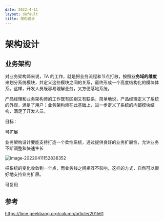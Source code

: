 ```yaml
---
date: 2022-4-11
layout: default
title: 架构设计
---
```


# 架构设计

## 业务架构

对业务架构师来说，TA 的工作，就是把业务流程和节点打散，按照**业务域的维度**来划分系统模块，并定义这些模块之间的关系，最终形成一个高度结构化的模块体系。这样，开发人员既容易理解业务，又方便落地系统。

产品经理和业务架构师的工作既有区别又有联系，简单地说，产品经理定义了系统的外观，满足了用户；业务架构师在此基础上，进一步定义了系统的内部模块结构，满足了开发人员。

目标：

可扩展

业务架构设计要能支持打造一个柔性系统，通过提供良好的业务扩展性，允许业务不断调整和快速生长

![image-20220411152838352](/Users/daitechang/Downloads/garydai.github.com/_posts/pic/image-20220411152838352.png)

把系统的变化收敛到一个点，而业务线之间相互不影响，这样的方式，自然可以很好地支持业务扩展。

可复用







## 参考

https://time.geekbang.org/column/article/201561